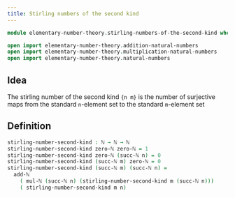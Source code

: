 ```yaml
---
title: Stirling numbers of the second kind
---
```


```agda
module elementary-number-theory.stirling-numbers-of-the-second-kind where

open import elementary-number-theory.addition-natural-numbers
open import elementary-number-theory.multiplication-natural-numbers
open import elementary-number-theory.natural-numbers
```

## Idea

The stirling number of the second kind `{n m}` is the number of surjective maps from the standard `n`-element set to the standard `m`-element set

## Definition

```agda
stirling-number-second-kind : ℕ → ℕ → ℕ
stirling-number-second-kind zero-ℕ zero-ℕ = 1
stirling-number-second-kind zero-ℕ (succ-ℕ n) = 0
stirling-number-second-kind (succ-ℕ m) zero-ℕ = 0
stirling-number-second-kind (succ-ℕ m) (succ-ℕ n) =
  add-ℕ
    ( mul-ℕ (succ-ℕ n) (stirling-number-second-kind m (succ-ℕ n)))
    ( stirling-number-second-kind m n)
```
